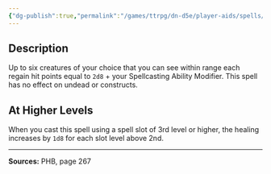 ```yaml
---
{"dg-publish":true,"permalink":"/games/ttrpg/dn-d5e/player-aids/spells/level-2/prayer-of-healing/","tags":["TTRPG/DND/5e","verbal","Spell"],"noteIcon":""}
---
```



## Description
Up to six creatures of your choice that you can see within range each regain hit points equal to `2d8` + your Spellcasting Ability Modifier.
This spell has no effect on undead or constructs.

## At Higher Levels
When you cast this spell using a spell slot of 3rd level or higher, the healing increases by `1d8` for each slot level above 2nd.

---

**Sources:** PHB, page 267
